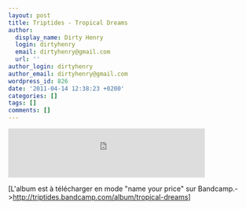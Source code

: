 ```yaml
---
layout: post
title: Triptides - Tropical Dreams
author:
  display_name: Dirty Henry
  login: dirtyhenry
  email: dirtyhenry@gmail.com
  url: ''
author_login: dirtyhenry
author_email: dirtyhenry@gmail.com
wordpress_id: 826
date: '2011-04-14 12:38:23 +0200'
categories: []
tags: []
comments: []
---
```

<iframe style="position: relative; display: block; width: 400px; height: 100px" src="http://bandcamp.com/EmbeddedPlayer/v=2/track=2944244473/size=venti/bgcol=FFFFFF/linkcol=4285BB/" allowtransparency="true" frameborder="0"><a href="http://triptides.bandcamp.com/track/tropical-dreams-2">Tropical Dreams by Triptides</a></iframe>

[L'album est à télécharger en mode "name your price" sur Bandcamp.->http://triptides.bandcamp.com/album/tropical-dreams]
